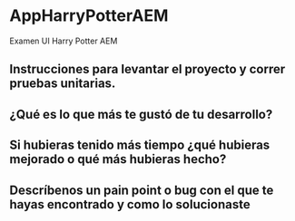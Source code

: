 # AppHarryPotterAEM
Examen UI Harry Potter AEM

## Instrucciones para levantar el proyecto y correr pruebas unitarias.
## ¿Qué es lo que más te gustó de tu desarrollo?
## Si hubieras tenido más tiempo ¿qué hubieras mejorado o qué más hubieras hecho?
## Descríbenos un pain point o bug con el que te hayas encontrado y como lo solucionaste
